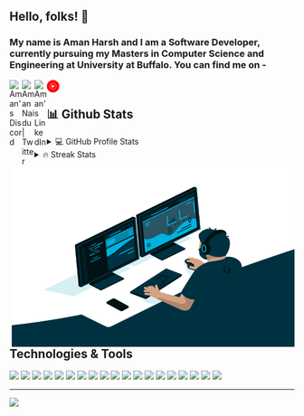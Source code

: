 ## Hello, folks! 👋
### My name is Aman Harsh and I am a Software Developer, currently pursuing my Masters in Computer Science and Engineering at University at Buffalo. You can find me on -
<a href="https://discord.gg/aSfjCR95">
  <img align="left" alt="Aman's Discord" width="22px" src="https://raw.githubusercontent.com/peterthehan/peterthehan/master/assets/discord.svg" />
</a>
<a href="https://twitter.com/amanharsh">
  <img align="left" alt="Aman Naidu | Twitter" width="22px" src="https://raw.githubusercontent.com/peterthehan/peterthehan/master/assets/twitter.svg" />
</a>
<a href="https://www.linkedin.com/in/harshamann3/">
  <img align="left" alt="Aman's LinkedIn" width="22px" src="https://raw.githubusercontent.com/peterthehan/peterthehan/master/assets/linkedin.svg" />
</a>
<a href="https://music.youtube.com/channel/UC5XuopFkzwCUGhvwxohRldQ">
  <img align="left" alt="Aman's Spotify" width="22px" src="https://github.com/harshaman/harshaman/blob/main/Youtube_Music_icon.svg" />
</a>
<br/>

## 📊 Github Stats

<details> 
  <summary>💻 GitHub Profile Stats</summary>
  <br/>
    <a href="#"><img alt="Aman's Github Stats" src="https://github-readme-stats.vercel.app/api?username=harshaman&show_icons=true&theme=tokyonight&count_private=true&hide_border=true" height="192px"/></a><span>&nbsp;</span>
  <a href="#"><img alt="Aman's Top Languages" src="https://github-readme-stats.vercel.app/api/top-langs/?username=harshaman&layout=compact&theme=tokyonight&langs_count=8&hide_border=true" height="192px"/></a>
  <br/>
  <b>Note:</b> Top languages is only a metric of the languages my public code consists of and doesn't reflect experience or skill level.
</details>

 <details>
  <summary> 🔥 Streak Stats</summary>
    <br/>
  <p align="center">
     <a href="#"><img alt="Aman's Streak Stats" src="https://github-readme-streak-stats.herokuapp.com/?user=harshaman&theme=tokyonight&show_icons=true&theme=tokyonight&count_private=true&hide_border=true" height="192px"/></a>
  </p>
 </details>
<img align="right" alt="GIF" src="https://github.com/harshaman/harshaman/blob/main/code.gif?raw=true" width="500" height="320" />


## Technologies & Tools

![](https://img.shields.io/badge/Editor-IntelliJ_IDEA-informational?style=flat&logo=intellij-idea&logoColor=white&color=000000)
![](https://img.shields.io/badge/Editor-Eclipse-informational?style=flat&logo=eclipse&logoColor=white&color=2C2255)
![](https://img.shields.io/badge/Code-Java-informational?style=flat&logo=java&logoColor=white&color=007396)
![](https://img.shields.io/badge/Code-Python-informational?style=flat&logo=python&logoColor=white&color=3776AB)
![](https://img.shields.io/badge/Code-C++-informational?style=flat&logo=cplusplus&logoColor=white&color=00599C)
![](https://img.shields.io/badge/Code-C-informational?style=flat&logo=c&logoColor=white&color=A8B9CC)
![](https://img.shields.io/badge/Code-Go-informational?style=flat&logo=go&logoColor=white&color=00ADD8)
![](https://img.shields.io/badge/Code-RxJava-informational?style=flat&logo=reactivex&logoColor=white&color=B7178C)
![](https://img.shields.io/badge/Code-JavaScript-informational?style=flat&logo=javascript&logoColor=white&color=F7DF1E)
![](https://img.shields.io/badge/Tools-Spring-informational?style=flat&logo=spring&logoColor=white&color=6DB33F)
![](https://img.shields.io/badge/Tools-MongoDB-informational?style=flat&logo=mongodb&logoColor=white&color=47A248)
![](https://img.shields.io/badge/Tools-PostgreSQL-informational?style=flat&logo=postgresql&logoColor=white&color=4169E1)
![](https://img.shields.io/badge/Tools-Docker-informational?style=flat&logo=docker&logoColor=white&color=2496ED)
![](https://img.shields.io/badge/Tools-Swagger-informational?style=flat&logo=swagger&logoColor=white&color=85EA2D)
![](https://img.shields.io/badge/Tools-Git-informational?style=flat&logo=git&logoColor=white&color=F05032)
![](https://img.shields.io/badge/Tools-Jenkins-informational?style=flat&logo=jenkins&logoColor=white&color=D24939)
![](https://img.shields.io/badge/Tools-SonarQube-informational?style=flat&logo=sonarqube&logoColor=white&color=4E9BCD)
![](https://img.shields.io/badge/Tools-CockroachDB-informational?&logo=cockroachlabs&logoColor=white&color=6933FF)
![](https://img.shields.io/badge/Tools-Goland-informational?&logo=goland&logoColor=white&color=000000)
<!--[![Aman's wakatime stats](https://github-readme-stats.vercel.app/api/wakatime?username=amanharsh&theme=tokyonight)]-->


<!--
**harshaman/harshaman** is a ✨ _special_ ✨ repository because its `README.md` (this file) appears on your GitHub profile.

Here are some ideas to get you started:

- 🔭 I’m currently working on ...
- 🌱 I’m currently learning ...
- 👯 I’m looking to collaborate on ...
- 🤔 I’m looking for help with ...
- 💬 Ask me about ...
- 📫 How to reach me: ...
- 😄 Pronouns: ...
- ⚡ Fun fact: ...
-->
---
<!--![](https://visitor-badge.glitch.me/badge?page_id=harshaman.harshaman) &nbsp; -->
![](https://komarev.com/ghpvc/?username=harshaman&color=brightgreen)

